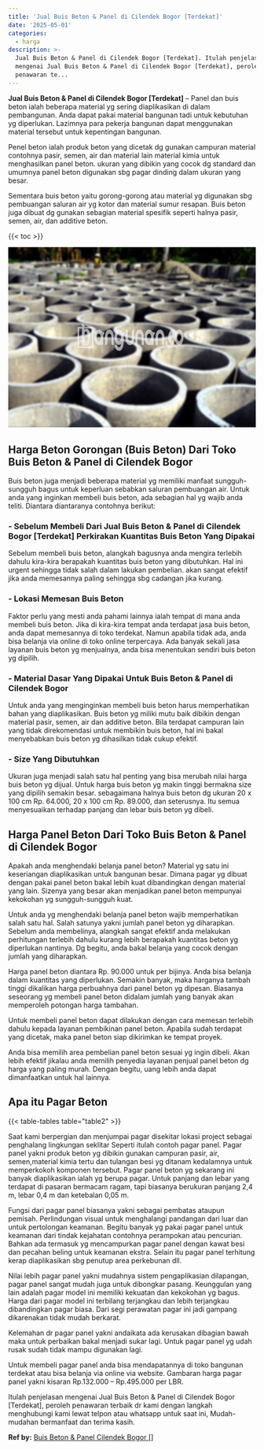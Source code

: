 ```yaml
---
title: 'Jual Buis Beton & Panel di Cilendek Bogor [Terdekat]'
date: '2025-05-01'
categories:
  - harga
description: >-
  Jual Buis Beton & Panel di Cilendek Bogor [Terdekat]. Itulah penjelasan
  mengenai Jual Buis Beton & Panel di Cilendek Bogor [Terdekat], peroleh
  penawaran te...
---
```


**Jual Buis Beton & Panel di Cilendek Bogor \[Terdekat\]** – Panel dan buis beton ialah beberapa material yg sering diaplikasikan di dalam pembangunan. Anda dapat pakai material bangunan tadi untuk kebutuhan yg diperlukan. Lazimnya para pekerja bangunan dapat menggunakan material tersebut untuk kepentingan bangunan.

Penel beton ialah produk beton yang dicetak dg gunakan campuran material contohnya pasir, semen, air dan material lain material kimia untuk menghasilkan panel beton. ukuran yang dibikin yang cocok dg standard dan umumnya panel beton digunakan sbg pagar dinding dalam ukuran yang besar.

Sementara buis beton yaitu gorong-gorong atau material yg digunakan sbg pembuangan saluran air yg kotor dan material sumur resapan. Buis beton juga dibuat dg gunakan sebagian material spesifik seperti halnya pasir, semen, air, dan additive beton.

{{< toc >}}

![Jual Buis Beton & Panel di Cilendek Bogor [Terdekat]](/images/jual-panel-buis-beton-murah-07.png)

## Harga Beton Gorongan (Buis Beton) Dari Toko Buis Beton & Panel di Cilendek Bogor

Buis beton juga menjadi beberapa material yg memiliki manfaat sungguh-sungguh bagus untuk keperluan sebabkan saluran pembuangan air. Untuk anda yang inginkan membeli buis beton, ada sebagian hal yg wajib anda teliti. Diantara diantaranya contohnya berikut:

### \- Sebelum Membeli Dari Jual Buis Beton & Panel di Cilendek Bogor \[Terdekat\] Perkirakan Kuantitas Buis Beton Yang Dipakai

Sebelum membeli buis beton, alangkah bagusnya anda mengira terlebih dahulu kira-kira berapakah kuantitas buis beton yang dibutuhkan. Hal ini urgent sehingga tidak salah dalam lakukan pembelian. akan sangat efektif jika anda memesannya paling sehingga sbg cadangan jika kurang.

### \- Lokasi Memesan Buis Beton

Faktor perlu yang mesti anda pahami lainnya ialah tempat di mana anda membeli buis beton. Jika di kira-kira tempat anda terdapat jasa buis beton, anda dapat memesannya di toko terdekat. Namun apabila tidak ada, anda bisa belanja via online di toko online terpercaya. Ada banyak sekali jasa layanan buis beton yg menjualnya, anda bisa menentukan sendiri buis beton yg dipilih.

### \- Material Dasar Yang Dipakai Untuk Buis Beton & Panel di Cilendek Bogor

Untuk anda yang menginginkan membeli buis beton harus memperhatikan bahan yang diaplikasikan. Buis beton yg miliki mutu baik dibikin dengan material pasir, semen, air dan additive beton. Bila terdapat campuran lain yang tidak direkomendasi untuk membikin buis beton, hal ini bakal menyebabkan buis beton yg dihasilkan tidak cukup efektif.

### \- Size Yang Dibutuhkan

Ukuran juga menjadi salah satu hal penting yang bisa merubah nilai harga buis beton yg dijual. Untuk harga buis beton yg makin tinggi bermakna size yang dipilih semakin besar. sebagaimana halnya buis beton dg ukuran 20 x 100 cm Rp. 64.000, 20 x 100 cm Rp. 89.000, dan seterusnya. Itu semua menyesuaikan terhadap panjang dan lebar buis beton yg dibeli.

## Harga Panel Beton Dari Toko Buis Beton & Panel di Cilendek Bogor

Apakah anda menghendaki belanja panel beton? Material yg satu ini keseriangan diaplikasikan untuk bangunan besar. Dimana pagar yg dibuat dengan pakai panel beton bakal lebih kuat dibandingkan dengan material yang lain. Sizenya yang besar akan menjadikan panel beton mempunyai kekokohan yg sungguh-sungguh kuat.

Untuk anda yg menghendaki belanja panel beton wajib memperhatikan salah satu hal. Salah satunya yakni jumlah panel beton yg diharapkan. Sebelum anda membelinya, alangkah sangat efektif anda melakukan perhitungan terlebih dahulu kurang lebih berapakah kuantitas beton yg diperlukan nantinya. Dg begitu, anda bakal belanja yang cocok dengan jumlah yang diharapkan.

Harga panel beton diantara Rp. 90.000 untuk per bijinya. Anda bisa belanja dalam kuantitas yang diperlukan. Semakin banyak, maka harganya tambah tinggi dikalikan harga perbuahnya dari panel beton yg dipesan. Biasanya seseorang yg membeli panel beton didalam jumlah yang banyak akan memperoleh potongan harga tambahan.

Untuk membeli panel beton dapat dilakukan dengan cara memesan terlebih dahulu kepada layanan pembikinan panel beton. Apabila sudah terdapat yang dicetak, maka panel beton siap dikirimkan ke tempat proyek.

Anda bisa memilih area pembelian panel beton sesuai yg ingin dibeli. Akan lebih efektif jikalau anda memilih penyedia layanan penjual panel beton dg harga yang paling murah. Dengan begitu, uang lebih anda dapat dimanfaatkan untuk hal lainnya.

## Apa itu Pagar Beton

{{< table-tables table="table2" >}}

Saat kami berpergian dan menjumpai pagar disekitar lokasi project sebagai penghalang lingkungan seklitar Seperti itulah contoh pagar panel. Pagar panel yakni produk beton yg dibikin gunakan campuran pasir, air, semen,material kimia tertu dan tulangan besi yg ditanam kedalamnya untuk memperkokoh komponen tersebut. Pagar panel beton yg sekarang ini banyak diaplikasikan ialah yg berupa pagar. Untuk panjang dan lebar yang terdapat di pasaran bermacam ragam, tapi biasanya berukuran panjang 2,4 m, lebar 0,4 m dan ketebalan 0,05 m.

Fungsi dari pagar panel biasanya yakni sebagai pembatas ataupun pemisah. Perlindungan visual untuk menghalangi pandangan dari luar dan untuk pertolongan keamanan. Begitu banyak yg pakai pagar panel untuk keamanan dari tindak kejahatan contohnya perampokan atau pencurian. Bahkan ada termasuk yg mencampurkan pagar panel dengan kawat besi dan pecahan beling untuk keamanan ekstra. Selain itu pagar panel terhitung kerap diaplikasikan sbg penutup area perkebunan dll.

Nilai lebih pagar panel yakni mudahnya sistem pengaplikasian dilapangan, pagar panel sangat mudah juga untuk dibongkar pasang. Keunggulan yang lain adalah pagar model ini memiliki kekuatan dan kekokohan yg bagus. Harga dari pagar model ini terbilang terjangkau dan lebih terjangkau dibandingkan pagar biasa. Dari segi perawatan pagar ini jadi gampang dikarenakan tidak mudah berkarat.

Kelemahan dr pagar panel yakni andaikata ada kerusakan dibagian bawah maka untuk perbaikan bakal menjadi sukar lagi. Untuk pagar panel yg udah rusak sudah tidak mampu digunakan lagi.

Untuk membeli pagar panel anda bisa mendapatannya di toko bangunan terdekat atau bisa belanja via online via website. Gambaran harga pagar panel yakni kisaran Rp.132.000 – Rp.495.000 per LBR.

Itulah penjelasan mengenai Jual Buis Beton & Panel di Cilendek Bogor \[Terdekat\], peroleh penawaran terbaik dr kami dengan langkah menghubungi kami lewat telpon atau whatsapp untuk saat ini, Mudah-mudahan bermanfaat dan terima kasih.

**Ref by:** [Buis Beton & Panel Cilendek Bogor []](https://id.wikipedia.org/wiki/Buis)
